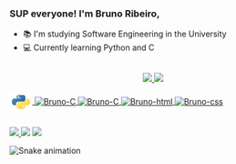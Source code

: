 ### SUP everyone! I'm Bruno Ribeiro,
- 📚 I'm studying Software Engineering in the University
- 💻 Currently learning Python and C
##
<div align="center">
  <a href="https://github.com/brunoriibeiro">
  <img height="150em" src="https://github-readme-stats.vercel.app/api?username=brunoriibeiro&show_icons=true&theme=solarized-light&include_all_commits=true&count_private=true"/>
  <img height="150em" src="https://github-readme-stats.vercel.app/api/top-langs/?username=brunoriibeiro&layout=compact&langs_count=7&theme=solarized-light"/>
</div>
  
<div style="display: inline_block"><br>
  <img align="center" alt="Bruno-Python" height="30" width="40" src="https://raw.githubusercontent.com/devicons/devicon/master/icons/python/python-original.svg">
  <img align="center" alt="Bruno-C" height="30" width="40" src="https://cdn.jsdelivr.net/gh/devicons/devicon/icons/c/c-original.svg">
  <img align="center" alt="Bruno-C" height="30" width="40" src="https://cdn.jsdelivr.net/gh/devicons/devicon/icons/cplusplus/cplusplus-original.svg">
  <img align="center" alt="Bruno-html" height="30" width="40" src="https://cdn.jsdelivr.net/gh/devicons/devicon/icons/html5/html5-original.svg" />
  <img align="center" alt="Bruno-css" height="30" width="40" src="https://cdn.jsdelivr.net/gh/devicons/devicon/icons/css3/css3-original.svg" />

</div>
  
 ##
  
<div> 
  <a href="https://twitter.com/brunoriib_" target="_blank"><img src="https://img.shields.io/badge/Twitter-1DA1F2?style=for-the-badge&logo=twitter&logoColor=white">
  <a href="https://instagram.com/brunoriib" target="_blank"><img src="https://img.shields.io/badge/-Instagram-%23E4405F?style=for-the-badge&logo=instagram&logoColor=white" target="_blank"></a>
  <a href = "https://mail.google.com/bbrunoo2008@gmail.com"><img src="https://img.shields.io/badge/-Gmail-%23333?style=for-the-badge&logo=gmail&logoColor=white" target="_blank"></a>

     
   ![Snake animation](https://github.com/brunoriibeiro/brunoriibeiro/blob/output/github-contribution-grid-snake.svg)

</div>

